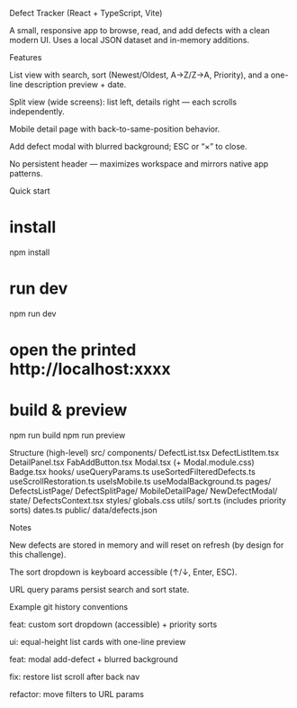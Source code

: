 Defect Tracker (React + TypeScript, Vite)

A small, responsive app to browse, read, and add defects with a clean modern UI. Uses a local JSON dataset and in-memory additions.

Features

List view with search, sort (Newest/Oldest, A→Z/Z→A, Priority), and a one-line description preview + date.

Split view (wide screens): list left, details right — each scrolls independently.

Mobile detail page with back-to-same-position behavior.

Add defect modal with blurred background; ESC or “×” to close.

No persistent header — maximizes workspace and mirrors native app patterns.

Quick start
# install
npm install

# run dev
npm run dev
# open the printed http://localhost:xxxx

# build & preview
npm run build
npm run preview

Structure (high-level)
src/
  components/
    DefectList.tsx
    DefectListItem.tsx
    DetailPanel.tsx
    FabAddButton.tsx
    Modal.tsx (+ Modal.module.css)
    Badge.tsx
  hooks/
    useQueryParams.ts
    useSortedFilteredDefects.ts
    useScrollRestoration.ts
    useIsMobile.ts
    useModalBackground.ts
  pages/
    DefectsListPage/
    DefectSplitPage/
    MobileDetailPage/
    NewDefectModal/
  state/
    DefectsContext.tsx
  styles/
    globals.css
  utils/
    sort.ts (includes priority sorts)
    dates.ts
public/
  data/defects.json

Notes

New defects are stored in memory and will reset on refresh (by design for this challenge).

The sort dropdown is keyboard accessible (↑/↓, Enter, ESC).

URL query params persist search and sort state.

Example git history conventions

feat: custom sort dropdown (accessible) + priority sorts

ui: equal-height list cards with one-line preview

feat: modal add-defect + blurred background

fix: restore list scroll after back nav

refactor: move filters to URL params
